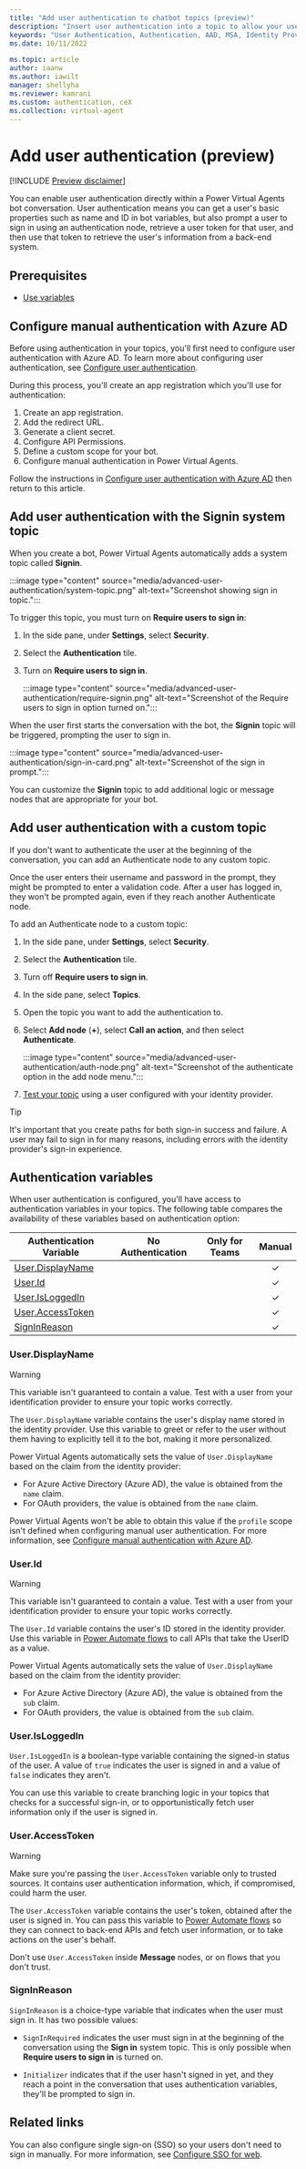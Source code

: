 ```yaml
---
title: "Add user authentication to chatbot topics (preview)"
description: "Insert user authentication into a topic to allow your users to sign in directly within a conversation in Power Virtual Agents preview."
keywords: "User Authentication, Authentication, AAD, MSA, Identity Provider, PVA"
ms.date: 10/11/2022

ms.topic: article
author: iaanw
ms.author: iawilt
manager: shellyha
ms.reviewer: kamrani
ms.custom: authentication, ceX
ms.collection: virtual-agent
---
```


# Add user authentication (preview)

[!INCLUDE [Preview disclaimer](includes/public-preview-disclaimer.md)]

You can enable user authentication directly within a Power Virtual Agents bot conversation. User authentication means you can get a user's basic properties such as name and ID in bot variables, but also prompt a user to sign in using an authentication node, retrieve a user token for that user, and then use that token to retrieve the user's information from a back-end system.

## Prerequisites

- [Use variables](authoring-variables.md)

## Configure manual authentication with Azure AD

<!-- FIXME: are other authentication options not supported in public preview? -->
Before using authentication in your topics, you'll first need to configure user authentication with Azure AD. To learn more about configuring user authentication, see [Configure user authentication](configuration-end-user-authentication.md).

During this process, you'll create an app registration which you'll use for authentication:

1. Create an app registration.
1. Add the redirect URL.
1. Generate a client secret.
1. Configure API Permissions.
1. Define a custom scope for your bot.
1. Configure manual authentication in Power Virtual Agents.

Follow the instructions in [Configure user authentication with Azure AD](configuration-authentication-azure-ad.md) then return to this article.

## Add user authentication with the Signin system topic

When you create a bot, Power Virtual Agents automatically adds a system topic called **Signin**.

:::image type="content" source="media/advanced-user-authentication/system-topic.png" alt-text="Screenshot showing sign in topic.":::

To trigger this topic, you must turn on **Require users to sign in**:

1. In the side pane, under **Settings**, select **Security**.

1. Select the **Authentication** tile.

1. Turn on **Require users to sign in**.

    :::image type="content" source="media/advanced-user-authentication/require-signin.png" alt-text="Screenshot of the Require users to sign in option turned on.":::

When the user first starts the conversation with the bot, the **Signin** topic will be triggered, prompting the user to sign in.

:::image type="content" source="media/advanced-user-authentication/sign-in-card.png" alt-text="Screenshot of the sign in prompt.":::

You can customize the **Signin** topic to add additional logic or message nodes that are appropriate for your bot.

## Add user authentication with a custom topic

If you don't want to authenticate the user at the beginning of the conversation, you can add an Authenticate node to any custom topic.

Once the user enters their username and password in the prompt, they might be prompted to enter a validation code. After a user has logged in, they won't be prompted again, even if they reach another Authenticate node.

To add an Authenticate node to a custom topic:

1. In the side pane, under **Settings**, select **Security**.

1. Select the **Authentication** tile.

1. Turn off **Require users to sign in**.

1. In the side pane, select **Topics**.

1. Open the topic you want to add the authentication to.

1. Select **Add node** (**+**), select **Call an action**, and then select **Authenticate**.

    :::image type="content" source="media/advanced-user-authentication/auth-node.png" alt-text="Screenshot of the authenticate option in the add node menu.":::

1. [Test your topic](authoring-test-bot.md) using a user configured with your identity provider.

> [!TIP]
> It's important that you create paths for both sign-in success and failure. A user may fail to sign in for many reasons, including errors with the identity provider's sign-in experience.

## Authentication variables

When user authentication is configured, you'll have access to authentication variables in your topics. The following table compares the availability of these variables based on authentication option:

<!-- FIXME: User.Id and User.DisplayName were previously supported in Only For Teams. Has this changed? -->
| Authentication Variable | No Authentication | Only for Teams | Manual |
| ----------------------- | :---------------: | :------------: | :----: |
| [User.DisplayName][1]   |                   |                |   ✓    |
| [User.Id][2]            |                   |                |   ✓    |
| [User.IsLoggedIn][3]    |                   |                |   ✓    |
| [User.AccessToken][4]   |                   |                |   ✓    |
| [SignInReason][5]       |                   |                |   ✓    |

[1]: #userdisplayname
[2]: #userid
[3]: #userisloggedin
[4]: #useraccesstoken
[5]: #signinreason

### User.DisplayName

> [!WARNING]
> This variable isn't guaranteed to contain a value. Test with a user from your identification provider to ensure your topic works correctly.

The `User.DisplayName` variable contains the user's display name stored in the identity provider. Use this variable to greet or refer to the user without them having to explicitly tell it to the bot, making it more personalized.

Power Virtual Agents automatically sets the value of `User.DisplayName` based on the claim from the identity provider:

- For Azure Active Directory (Azure AD), the value is obtained from the `name` claim.
- For OAuth providers, the value is obtained from the `name` claim.

Power Virtual Agents won't be able to obtain this value if the `profile` scope isn't defined when configuring manual user authentication. For more information, see [Configure manual authentication with Azure AD](#configure-manual-authentication-with-azure-ad).

### User.Id

> [!WARNING]
> This variable isn't guaranteed to contain a value. Test with a user from your identification provider to ensure your topic works correctly.

The `User.Id` variable contains the user's ID stored in the identity provider. Use this variable in [Power Automate flows](advanced-flow.md) to call APIs that take the UserID as a value.

Power Virtual Agents automatically sets the value of `User.DisplayName` based on the claim from the identity provider:

- For Azure Active Directory (Azure AD), the value is obtained from the `sub` claim.
- For OAuth providers, the value is obtained from the `sub` claim.

### User.IsLoggedIn

`User.IsLoggedIn` is a boolean-type variable containing the signed-in status of the user. A value of `true` indicates the user is signed in and a value of `false` indicates they aren't.

You can use this variable to create branching logic in your topics that checks for a successful sign-in, or to opportunistically fetch user information only if the user is signed in.

### User.AccessToken

> [!WARNING]
> Make sure you're passing the `User.AccessToken` variable only to trusted sources. It contains user authentication information, which, if compromised, could harm the user.

The `User.AccessToken` variable contains the user's token, obtained after the user is signed in. You can pass this variable to [Power Automate flows](advanced-flow.md) so they can connect to back-end APIs and fetch user information, or to take actions on the user's behalf.

Don't use `User.AccessToken` inside **Message** nodes, or on flows that you don't trust.

### SignInReason

`SignInReason` is a choice-type variable that indicates when the user must sign in. It has two possible values:

- `SignInRequired` indicates the user must sign in at the beginning of the conversation using the **Sign in** system topic. This is only possible when **Require users to sign in** is turned on.

- `Initializer` indicates that if the user hasn't signed in yet, and they reach a point in the conversation that uses authentication variables, they'll be prompted to sign in.

## Related links

You can also configure single sign-on (SSO) so your users don't need to sign in manually. For more information, see [Configure SSO for web](configure-web-sso.md).
